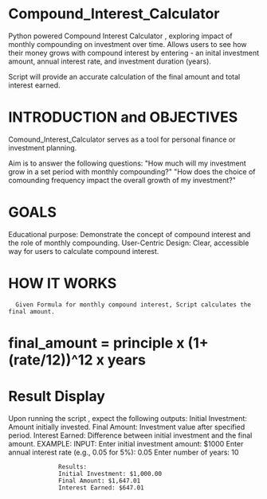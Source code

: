 # Compound_Interest_Calculator
Python powered Compound Interest Calculator , exploring impact of monthly compounding on investment over time.
Allows users to see how their money grows with compound interest by entering -  an inital  investment amount, annual interest rate, and investment duration (years). 

Script will provide an accurate calculation of the final amount and total interest earned.

# INTRODUCTION and OBJECTIVES
Comound_Interest_Calculator serves as a tool for personal finance or investment planning.

Aim is to answer the following questions: 
"How much will my investment grow in a set period with monthly compounding?"
"How does the choice of comounding frequency impact the overall growth of my investment?"

# GOALS
Educational purpose: Demonstrate the concept of compound interest and the role of monthly compounding.
User-Centric Design: Clear, accessible way for users to calculate compound interest. 

# HOW IT WORKS 
      Given Formula for monthly compound interest, Script calculates the final amount.
#         final_amount = principle x (1+(rate/12))^12 x years


# Result Display
Upon running the script , expect the following outputs:
Initial Investment: Amount initially invested.
Final Amount:       Investment value after specified period.
Interest Earned:    Difference between initial investment and the final amount.
          EXAMPLE:
                  INPUT:
                  Enter initial investment amount: $1000
                  Enter annual interest rate (e.g., 0.05 for 5%): 0.05
                  Enter number of years: 10
                  
                  Results:
                  Initial Investment: $1,000.00
                  Final Amount: $1,647.01
                  Interest Earned: $647.01
















